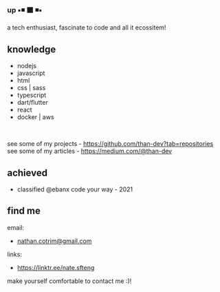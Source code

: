 ### up ▪️◾ ⬛ ◾▪️

a tech enthusiast, fascinate to code and all it ecossitem!

## knowledge

- nodejs
- javascript
- html
- css | sass
- typescript
- dart/flutter
- react
- docker | aws

<br>

see some of my projects - https://github.com/than-dev?tab=repositories <br>
see some of my articles - https://medium.com/@than-dev

## achieved

- classified @ebanx code your way - 2021
 
## find me

email:
- nathan.cotrim@gmail.com

links:
- https://linktr.ee/nate.sfteng

make yourself comfortable to contact me :)!
